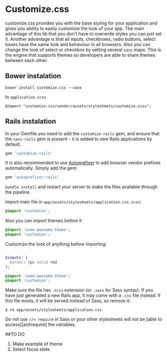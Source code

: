 # Customize.css

customize.css provides you with the base styling for your application and gives you ability to easily customize the look of your app.
The main advantage of this lib that you don't have to overwrite styles you can just set it.
Another advantage is that all inputs, checkboxes, radio buttons, select boxes have the same look and behaviour in all browsers.
Also you can change the look of select or checkbox by setting several `sass` maps.
This is the engine that supports themes so developers are able to share themes between each other.

## Bower instalation

```
bower install customize.css --save
```

In `application.scss`

```
@import "customize.css/vendor/assets/stylesheets/customize.scss";
```

## Rails instalation

In your Gemfile you need to add the `customize-rails` gem, and ensure that the `sass-rails` gem is present - it is added to new Rails applications by default.

```ruby
gem 'customize-rails'
```

It is also recommended to use [Autoprefixer](https://github.com/ai/autoprefixer-rails)
to add browser vendor prefixes automatically. Simply add the gem:

```ruby
gem 'autoprefixer-rails'
```

`bundle install` and restart your server to make the files available through the pipeline.

Import main file in `app/assets/stylesheets/application.css.scss`:

```scss
@import 'customize';
```

Also you can import themes before it

```scss
@import 'some-awesome-theme';
@import 'customize';
```

Customize the look of anything before importing:

```scss

$inputs: (
  border: 3px solid red
);

@import 'some-awesome-theme';
@import 'customize';
```
Make sure the file has `.scss` extension (or `.sass` for Sass syntax). If you have just generated a new Rails app,
it may come with a `.css` file instead. If this file exists, it will be served instead of Sass, so remove it:

```console
$ rm app/assets/stylesheets/application.css
```

Do not use `//= require` in Sass or your other stylesheets will not be [able to access][antirequire] the variables.

##TO DO

1. Make example of theme
2. Select focus state
